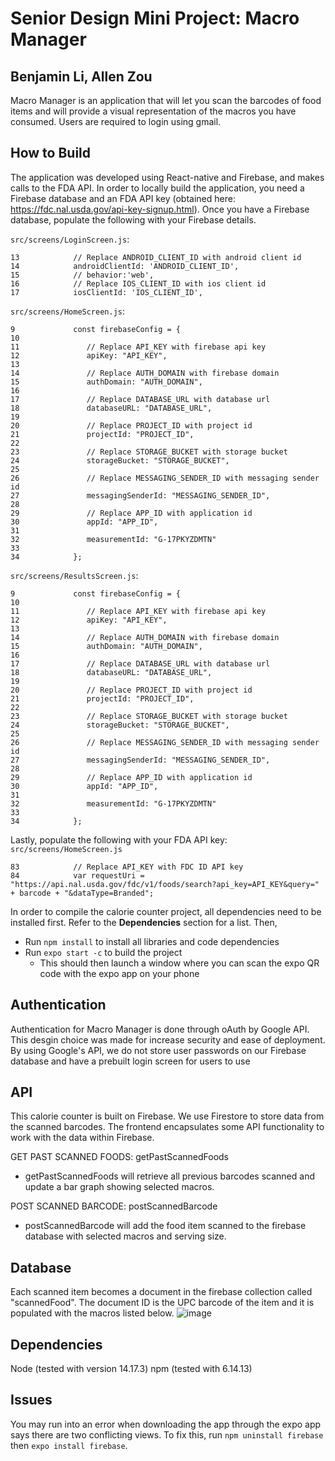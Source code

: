 # Senior Design Mini Project: Macro Manager
## Benjamin Li, Allen Zou

Macro Manager is an application that will let you scan the barcodes of food items and will provide a visual representation of the macros you have consumed. Users are required to login using gmail.

## How to Build
The application was developed using React-native and Firebase, and makes calls to the FDA API. In order to locally build the application, you need a Firebase database and an FDA API key (obtained here: https://fdc.nal.usda.gov/api-key-signup.html). Once you have a Firebase database, populate the following with your Firebase details.

```src/screens/LoginScreen.js```:
```
13            // Replace ANDROID_CLIENT_ID with android client id
14            androidClientId: 'ANDROID_CLIENT_ID',
15            // behavior:'web',
16            // Replace IOS_CLIENT_ID with ios client id
17            iosClientId: 'IOS_CLIENT_ID',
```

```src/screens/HomeScreen.js```:
```
9             const firebaseConfig = {
10
11               // Replace API_KEY with firebase api key
12               apiKey: "API_KEY",
13
14               // Replace AUTH_DOMAIN with firebase domain
15               authDomain: "AUTH_DOMAIN",
16
17               // Replace DATABASE_URL with database url
18               databaseURL: "DATABASE_URL",
19
20               // Replace PROJECT_ID with project id
21               projectId: "PROJECT_ID",
22
23               // Replace STORAGE_BUCKET with storage bucket
24               storageBucket: "STORAGE_BUCKET",
25
26               // Replace MESSAGING_SENDER_ID with messaging sender id
27               messagingSenderId: "MESSAGING_SENDER_ID",
28
29               // Replace APP_ID with application id
30               appId: "APP_ID",
31
32               measurementId: "G-17PKYZDMTN"
33
34            };
```

```src/screens/ResultsScreen.js```:
```
9             const firebaseConfig = {
10
11               // Replace API_KEY with firebase api key
12               apiKey: "API_KEY",
13
14               // Replace AUTH_DOMAIN with firebase domain
15               authDomain: "AUTH_DOMAIN",
16
17               // Replace DATABASE_URL with database url
18               databaseURL: "DATABASE_URL",
19
20               // Replace PROJECT_ID with project id
21               projectId: "PROJECT_ID",
22
23               // Replace STORAGE_BUCKET with storage bucket
24               storageBucket: "STORAGE_BUCKET",
25
26               // Replace MESSAGING_SENDER_ID with messaging sender id
27               messagingSenderId: "MESSAGING_SENDER_ID",
28
29               // Replace APP_ID with application id
30               appId: "APP_ID",
31
32               measurementId: "G-17PKYZDMTN"
33
34            };
```

Lastly, populate the following with your FDA API key:
```src/screens/HomeScreen.js```
```
83            // Replace API_KEY with FDC ID API key
84            var requestUri = "https://api.nal.usda.gov/fdc/v1/foods/search?api_key=API_KEY&query=" + barcode + "&dataType=Branded";
```

In order to compile the calorie counter project, all dependencies need to be installed first. Refer to the **Dependencies** section for a list. Then,

 - Run ```npm install``` to install all libraries and code dependencies
 - Run ```expo start -c``` to build the project
	 - This should then launch a window where you can scan the expo QR code with the expo app on your phone

## Authentication
Authentication for Macro Manager is done through oAuth by Google API. This desgin choice was made for increase security and ease of deployment. By using Google's API, we do not store user passwords on our Firebase database and have a prebuilt login screen for users to use

## API
This calorie counter is built on Firebase. We use Firestore to store data from the scanned barcodes. The frontend encapsulates some API functionality to work with the data within Firebase.

GET PAST SCANNED FOODS: getPastScannedFoods
 - getPastScannedFoods will retrieve all previous barcodes scanned and update a bar graph showing selected macros.

POST SCANNED BARCODE: postScannedBarcode
 - postScannedBarcode will add the food item scanned to the firebase database with selected macros and serving size.

## Database
Each scanned item becomes a document in the firebase collection called "scannedFood". The document ID is the UPC barcode of the item and it is populated with the macros listed below. 
![image](https://user-images.githubusercontent.com/55994268/133818351-dbebf316-db97-4f92-ba3b-9a12f4c7d31d.png)


## Dependencies
Node (tested with version 14.17.3)
npm (tested with 6.14.13)

## Issues
You may run into an error when downloading the app through the expo app says there are two conflicting views. To fix this, run ```npm uninstall firebase``` then ```expo install firebase```.
